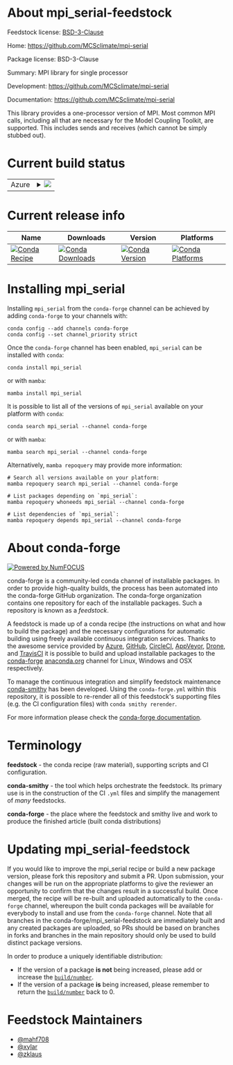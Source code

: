 About mpi_serial-feedstock
==========================

Feedstock license: [BSD-3-Clause](https://github.com/conda-forge/mpi_serial-feedstock/blob/main/LICENSE.txt)

Home: https://github.com/MCSclimate/mpi-serial

Package license: BSD-3-Clause

Summary: MPI library for single processor

Development: https://github.com/MCSclimate/mpi-serial

Documentation: https://github.com/MCSclimate/mpi-serial

This library provides a one-processor version of MPI.  Most common MPI calls,
including all that are necessary for the Model Coupling Toolkit, are supported.
This includes sends and receives (which cannot be simply stubbed out).


Current build status
====================


<table>
    
  <tr>
    <td>Azure</td>
    <td>
      <details>
        <summary>
          <a href="https://dev.azure.com/conda-forge/feedstock-builds/_build/latest?definitionId=19670&branchName=main">
            <img src="https://dev.azure.com/conda-forge/feedstock-builds/_apis/build/status/mpi_serial-feedstock?branchName=main">
          </a>
        </summary>
        <table>
          <thead><tr><th>Variant</th><th>Status</th></tr></thead>
          <tbody><tr>
              <td>linux_64</td>
              <td>
                <a href="https://dev.azure.com/conda-forge/feedstock-builds/_build/latest?definitionId=19670&branchName=main">
                  <img src="https://dev.azure.com/conda-forge/feedstock-builds/_apis/build/status/mpi_serial-feedstock?branchName=main&jobName=linux&configuration=linux%20linux_64_" alt="variant">
                </a>
              </td>
            </tr><tr>
              <td>linux_aarch64</td>
              <td>
                <a href="https://dev.azure.com/conda-forge/feedstock-builds/_build/latest?definitionId=19670&branchName=main">
                  <img src="https://dev.azure.com/conda-forge/feedstock-builds/_apis/build/status/mpi_serial-feedstock?branchName=main&jobName=linux&configuration=linux%20linux_aarch64_" alt="variant">
                </a>
              </td>
            </tr><tr>
              <td>linux_ppc64le</td>
              <td>
                <a href="https://dev.azure.com/conda-forge/feedstock-builds/_build/latest?definitionId=19670&branchName=main">
                  <img src="https://dev.azure.com/conda-forge/feedstock-builds/_apis/build/status/mpi_serial-feedstock?branchName=main&jobName=linux&configuration=linux%20linux_ppc64le_" alt="variant">
                </a>
              </td>
            </tr><tr>
              <td>osx_64</td>
              <td>
                <a href="https://dev.azure.com/conda-forge/feedstock-builds/_build/latest?definitionId=19670&branchName=main">
                  <img src="https://dev.azure.com/conda-forge/feedstock-builds/_apis/build/status/mpi_serial-feedstock?branchName=main&jobName=osx&configuration=osx%20osx_64_" alt="variant">
                </a>
              </td>
            </tr><tr>
              <td>osx_arm64</td>
              <td>
                <a href="https://dev.azure.com/conda-forge/feedstock-builds/_build/latest?definitionId=19670&branchName=main">
                  <img src="https://dev.azure.com/conda-forge/feedstock-builds/_apis/build/status/mpi_serial-feedstock?branchName=main&jobName=osx&configuration=osx%20osx_arm64_" alt="variant">
                </a>
              </td>
            </tr>
          </tbody>
        </table>
      </details>
    </td>
  </tr>
</table>

Current release info
====================

| Name | Downloads | Version | Platforms |
| --- | --- | --- | --- |
| [![Conda Recipe](https://img.shields.io/badge/recipe-mpi_serial-green.svg)](https://anaconda.org/conda-forge/mpi_serial) | [![Conda Downloads](https://img.shields.io/conda/dn/conda-forge/mpi_serial.svg)](https://anaconda.org/conda-forge/mpi_serial) | [![Conda Version](https://img.shields.io/conda/vn/conda-forge/mpi_serial.svg)](https://anaconda.org/conda-forge/mpi_serial) | [![Conda Platforms](https://img.shields.io/conda/pn/conda-forge/mpi_serial.svg)](https://anaconda.org/conda-forge/mpi_serial) |

Installing mpi_serial
=====================

Installing `mpi_serial` from the `conda-forge` channel can be achieved by adding `conda-forge` to your channels with:

```
conda config --add channels conda-forge
conda config --set channel_priority strict
```

Once the `conda-forge` channel has been enabled, `mpi_serial` can be installed with `conda`:

```
conda install mpi_serial
```

or with `mamba`:

```
mamba install mpi_serial
```

It is possible to list all of the versions of `mpi_serial` available on your platform with `conda`:

```
conda search mpi_serial --channel conda-forge
```

or with `mamba`:

```
mamba search mpi_serial --channel conda-forge
```

Alternatively, `mamba repoquery` may provide more information:

```
# Search all versions available on your platform:
mamba repoquery search mpi_serial --channel conda-forge

# List packages depending on `mpi_serial`:
mamba repoquery whoneeds mpi_serial --channel conda-forge

# List dependencies of `mpi_serial`:
mamba repoquery depends mpi_serial --channel conda-forge
```


About conda-forge
=================

[![Powered by
NumFOCUS](https://img.shields.io/badge/powered%20by-NumFOCUS-orange.svg?style=flat&colorA=E1523D&colorB=007D8A)](https://numfocus.org)

conda-forge is a community-led conda channel of installable packages.
In order to provide high-quality builds, the process has been automated into the
conda-forge GitHub organization. The conda-forge organization contains one repository
for each of the installable packages. Such a repository is known as a *feedstock*.

A feedstock is made up of a conda recipe (the instructions on what and how to build
the package) and the necessary configurations for automatic building using freely
available continuous integration services. Thanks to the awesome service provided by
[Azure](https://azure.microsoft.com/en-us/services/devops/), [GitHub](https://github.com/),
[CircleCI](https://circleci.com/), [AppVeyor](https://www.appveyor.com/),
[Drone](https://cloud.drone.io/welcome), and [TravisCI](https://travis-ci.com/)
it is possible to build and upload installable packages to the
[conda-forge](https://anaconda.org/conda-forge) [anaconda.org](https://anaconda.org/)
channel for Linux, Windows and OSX respectively.

To manage the continuous integration and simplify feedstock maintenance
[conda-smithy](https://github.com/conda-forge/conda-smithy) has been developed.
Using the ``conda-forge.yml`` within this repository, it is possible to re-render all of
this feedstock's supporting files (e.g. the CI configuration files) with ``conda smithy rerender``.

For more information please check the [conda-forge documentation](https://conda-forge.org/docs/).

Terminology
===========

**feedstock** - the conda recipe (raw material), supporting scripts and CI configuration.

**conda-smithy** - the tool which helps orchestrate the feedstock.
                   Its primary use is in the construction of the CI ``.yml`` files
                   and simplify the management of *many* feedstocks.

**conda-forge** - the place where the feedstock and smithy live and work to
                  produce the finished article (built conda distributions)


Updating mpi_serial-feedstock
=============================

If you would like to improve the mpi_serial recipe or build a new
package version, please fork this repository and submit a PR. Upon submission,
your changes will be run on the appropriate platforms to give the reviewer an
opportunity to confirm that the changes result in a successful build. Once
merged, the recipe will be re-built and uploaded automatically to the
`conda-forge` channel, whereupon the built conda packages will be available for
everybody to install and use from the `conda-forge` channel.
Note that all branches in the conda-forge/mpi_serial-feedstock are
immediately built and any created packages are uploaded, so PRs should be based
on branches in forks and branches in the main repository should only be used to
build distinct package versions.

In order to produce a uniquely identifiable distribution:
 * If the version of a package **is not** being increased, please add or increase
   the [``build/number``](https://docs.conda.io/projects/conda-build/en/latest/resources/define-metadata.html#build-number-and-string).
 * If the version of a package **is** being increased, please remember to return
   the [``build/number``](https://docs.conda.io/projects/conda-build/en/latest/resources/define-metadata.html#build-number-and-string)
   back to 0.

Feedstock Maintainers
=====================

* [@mahf708](https://github.com/mahf708/)
* [@xylar](https://github.com/xylar/)
* [@zklaus](https://github.com/zklaus/)

